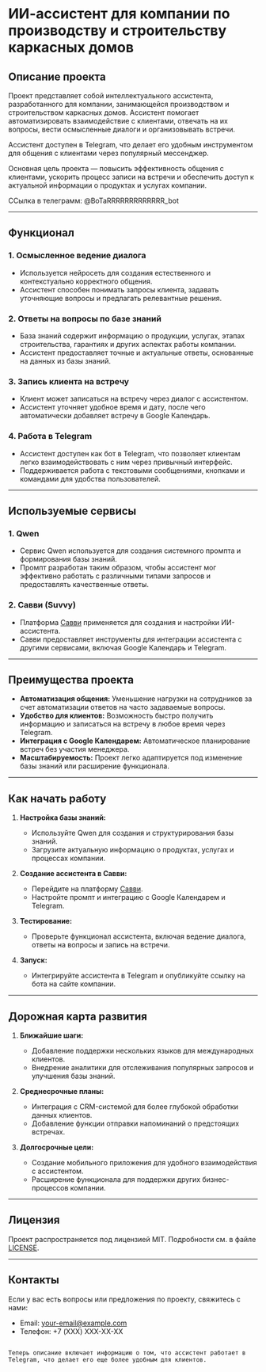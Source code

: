 # ИИ-ассистент для компании по производству и строительству каркасных домов

## Описание проекта

Проект представляет собой интеллектуального ассистента, разработанного для компании, занимающейся производством и строительством каркасных домов. Ассистент помогает автоматизировать взаимодействие с клиентами, отвечать на их вопросы, вести осмысленные диалоги и организовывать встречи.

Ассистент доступен в Telegram, что делает его удобным инструментом для общения с клиентами через популярный мессенджер.

Основная цель проекта — повысить эффективность общения с клиентами, ускорить процесс записи на встречи и обеспечить доступ к актуальной информации о продуктах и услугах компании.

ССылка в телеграмм: @BoTaRRRRRRRRRRRRR_bot

---

## Функционал

### 1. **Осмысленное ведение диалога**
   - Используется нейросеть для создания естественного и контекстуально корректного общения.
   - Ассистент способен понимать запросы клиента, задавать уточняющие вопросы и предлагать релевантные решения.

### 2. **Ответы на вопросы по базе знаний**
   - База знаний содержит информацию о продукции, услугах, этапах строительства, гарантиях и других аспектах работы компании.
   - Ассистент предоставляет точные и актуальные ответы, основанные на данных из базы знаний.

### 3. **Запись клиента на встречу**
   - Клиент может записаться на встречу через диалог с ассистентом.
   - Ассистент уточняет удобное время и дату, после чего автоматически добавляет встречу в Google Календарь.

### 4. **Работа в Telegram**
   - Ассистент доступен как бот в Telegram, что позволяет клиентам легко взаимодействовать с ним через привычный интерфейс.
   - Поддерживается работа с текстовыми сообщениями, кнопками и командами для удобства пользователей.

---

## Используемые сервисы

### 1. **Qwen**
   - Сервис Qwen используется для создания системного промпта и формирования базы знаний.
   - Промпт разработан таким образом, чтобы ассистент мог эффективно работать с различными типами запросов и предоставлять качественные ответы.

### 2. **Савви (Suvvy)**
   - Платформа [Савви](https://suvvy.ai/) применяется для создания и настройки ИИ-ассистента.
   - Савви предоставляет инструменты для интеграции ассистента с другими сервисами, включая Google Календарь и Telegram.

---

## Преимущества проекта

- **Автоматизация общения:** Уменьшение нагрузки на сотрудников за счет автоматизации ответов на часто задаваемые вопросы.
- **Удобство для клиентов:** Возможность быстро получить информацию и записаться на встречу в любое время через Telegram.
- **Интеграция с Google Календарем:** Автоматическое планирование встреч без участия менеджера.
- **Масштабируемость:** Проект легко адаптируется под изменение базы знаний или расширение функционала.

---

## Как начать работу

1. **Настройка базы знаний:**
   - Используйте Qwen для создания и структурирования базы знаний.
   - Загрузите актуальную информацию о продуктах, услугах и процессах компании.

2. **Создание ассистента в Савви:**
   - Перейдите на платформу [Савви](https://suvvy.ai/).
   - Настройте промпт и интеграцию с Google Календарем и Telegram.

3. **Тестирование:**
   - Проверьте функционал ассистента, включая ведение диалога, ответы на вопросы и запись на встречи.

4. **Запуск:**
   - Интегрируйте ассистента в Telegram и опубликуйте ссылку на бота на сайте компании.

---

## Дорожная карта развития

1. **Ближайшие шаги:**
   - Добавление поддержки нескольких языков для международных клиентов.
   - Внедрение аналитики для отслеживания популярных запросов и улучшения базы знаний.

2. **Среднесрочные планы:**
   - Интеграция с CRM-системой для более глубокой обработки данных клиентов.
   - Добавление функции отправки напоминаний о предстоящих встречах.

3. **Долгосрочные цели:**
   - Создание мобильного приложения для удобного взаимодействия с ассистентом.
   - Расширение функционала для поддержки других бизнес-процессов компании.

---

## Лицензия

Проект распространяется под лицензией MIT. Подробности см. в файле [LICENSE](LICENSE).

---

## Контакты

Если у вас есть вопросы или предложения по проекту, свяжитесь с нами:
- Email: your-email@example.com
- Телефон: +7 (XXX) XXX-XX-XX
```

Теперь описание включает информацию о том, что ассистент работает в Telegram, что делает его еще более удобным для клиентов.
